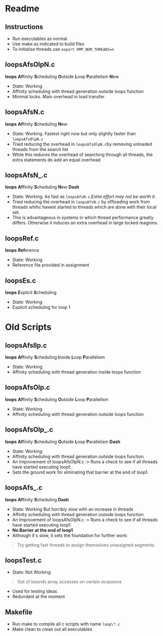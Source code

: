 # Readme

## Instructions
* Run executables as normal
* Use make as indicated to build files
* To initialise threads use `export OMP_NUM_THREADS=n`

## loopsAfsOlpN.c
**loops** **Af**finity **S**cheduling **O**utside **L**oop **P**arallelism **N**ew
* State: Working
* Affinity scheduling with thread generation outside loops function
* Minimal locks. Main overhead in load transfer

## loopsAfsN.c
**loops** **Af**finity **S**cheduling **N**ew
* State: Working. Fastest right now but only slightly faster than `loopsAfsOlpN.c`
* Tried reducing the overhead in `loopsAfsOlpN.c`by removing unloaded threads from the search list 
* While this reduces the overhead of searching through all threads, the extra statements do add an equal overhead 

## loopsAfsN\_.c
**loops** **Af**finity **S**cheduling **N**ew **Dash**
* State: Working. As fast as `loopsAfsN.c`.*Extra effort may not be worth it.*  
* Tried reducing the overhead in `loopsAfsN.c` by offloading work from threads whihc havent started to threads which are done with their local set. 
* This is advantageous in systems in which thread performance greatly differs. Otherwise it induces an extra overhead in large locked reagions.

## loopsRef.c
**loops** **Ref**erence
* State: Working
* Reference file provided in assignment

## loopsEs.c 
**loops** **E**xplicit **S**cheduling
* State: Working
* Explicit scheduling for loop 1

Old Scripts
===========

## loopsAfsIlp.c
**loops** **Af**finity **S**cheduling **I**nside **L**oop **P**arallelism
* State: Working
* Affinity scheduling with thread generation inside loops function

## loopsAfsOlp.c
**loops** **Af**finity **S**cheduling **O**utside **L**oop **P**arallelism
* State: Working
* Affinity scheduling with thread generation outside loops function

## loopsAfsOlp\_.c
**loops** **Af**finity **S**cheduling **O**utside **L**oop **P**arallelism **Dash**
* State: Working
* Affinity scheduling with thread generation outside loops function
* An Improvement of loopsAfsOlpN.c :> Runs a check to see if all threads have started executing  loop1.
* Sets the ground work for elminating that barrier at the end of loop1.

## loopsAfs\_.c
**loops** **Af**finity **S**cheduling **Dash**
* State: Working But horribly slow with an increase in threads
* Affinity scheduling with thread generation outside loops function
* An Improvement of loopsAfsOlpN.c :> Runs a check to see if all threads have started executing  loop1.
* **No Barrier at the end of loop1**
* Although it's slow, it sets the foundation for further work:
> Try getting fast threads to assign themselves unassigned segments

## loopsTest.c
* State: Not Working
> Out of bounds array accesses on certain ocassions
* Used for testing ideas
* Redundant at the moment

## Makefile
* Run make to compile all c scripts with name `loop\*.c`
* Make clean to clean out all executables
